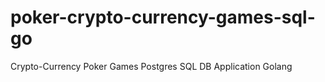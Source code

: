 # poker-crypto-currency-games-sql-go
Crypto-Currency Poker Games Postgres SQL DB Application Golang
